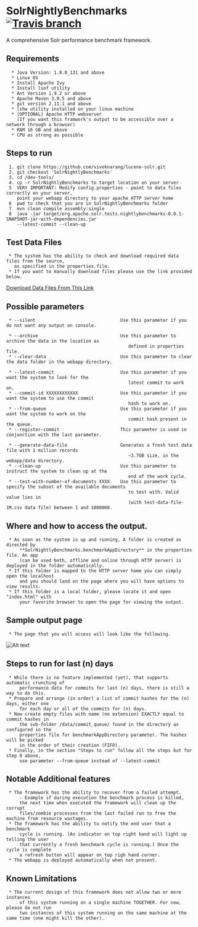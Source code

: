 # SolrNightlyBenchmarks  [![Travis branch](https://img.shields.io/travis/rust-lang/rust/master.svg)]()

A comprehensive Solr performance benchmark framework.

## Requirements

      * Java Version: 1.8.0_131 and above
      * Linux OS
      * Install Apache Ivy
      * Install lsof utility
      * Ant Version 1.9.2 or above
      * Apache Maven 3.0.5 and above
      * git version 2.11.1 and above
      * lshw utility installed on your linux machine
      * [OPTIONAL] Apache HTTP webserver 
        (If you want this framwork's output to be accessible over a network through a browser)
      * RAM 16 GB and above
      * CPU as strong as possible

## Steps to run

     1. git clone https://github.com/viveknarang/lucene-solr.git
     2. git checkout 'SolrNightlyBenchmarks'
     3. cd /dev-tools/
     4. cp -r SolrNightlyBenchmarks to target location on your server
     5  VERY IMPORTANT: Modify config.properties - point to data files correctly on your server, 
        point your webapp directory to your apache HTTP server home
     6  pwd to check that you are in SolrNightlyBenchmarks folder
     7  mvn clean compile assembly:single
     8  java -jar target/org.apache.solr.tests.nightlybenchmarks-0.0.1-SNAPSHOT-jar-with-dependencies.jar 
        --latest-commit --clean-up 
     
## Test Data Files

     * The system has the ability to check and download required data files from the source, 
       as specified in the properties file.
     * If you want to manually download files please use the link provided below. 
     
[Download Data Files From This Link](http://212.47.227.9/data/) 

## Possible parameters

     * --silent                                Use this parameter if you do not want any output on console.
     
     * --archive                               Use this parameter to archive the data in the location as 
                                                  defined in properties file.
     * --clear-data                            Use this parameter to clear the data folder in the webapp directory.
     
     * --latest-commit                         Use this parameter if you want the system to look for the 
                                                  latest commit to work on.
     * --commit-id XXXXXXXXXXXX                Use this parameter if you want the system to use the commit 
                                                  hash to work on.
     * --from-queue                            Use this parameter if you want the system to work on the 
                                                  commit hash present in the queue.
     * --register-commit                       This parameter is used in conjunction with the last parameter. 
     
     * --generate-data-file                    Generates a fresh test data file with 1 million records 
                                                  ~3.7GB size, in the webapp/data directory.     
     * --clean-up                              Use this parameter to instruct the system to clean up at the 
                                                  end of the work cycle.
     * --test-with-number-of-documents XXXX    Use this parameter to specify the subset of the available documents 
                                                  to test with. Valid value lies in 
                                                  (with test-data-file-1M.csv data file) between 1 and 1000000.
     
## Where and how to access the output.

     * As soon as the system is up and running, A folder is created as directed by 
         **SolrNightlyBenchmarks.benchmarkAppDirectory** in the properties file. An app 
         (can be used both, offline and online through HTTP server) is deployed in the folder automatically. 
     * If this folder is mapped to the HTTP server home you can simply open the localhost
         and you should land on the page where you will have options to view results.
     * If this folder is a local folder, please locate it and open "index.html" with 
         your favorite browser to open the page for viewing the output. 

## Sample output page
     * The page that you will access will look like the following. 

![Alt text](http://www.viveknarang.com/gsoc/snb_screenshot5.PNG)

## Steps to run for last (n) days
     
     * While there is no feature implemented (yet), that supports automatic crunching of 
         performance data for commits for last (n) days, there is still a way to do this.
     * Prepare and arrange (in order) a list of commit hashes for the (n) days, either one 
         for each day or all of the commits for (n) days.
     * Now create empty files with name (no extension) EXACTLY equal to commit hashes in 
         the sub-folder /data/commit_queue/ found in the directory as configured in the
         properties file for benchmarkAppDirectory parameter. The hashes will be picked 
         in the order of their creation (FIFO).
     * Finally, in the section "Steps to run" follow all the steps but for step 8 above, 
         use parameter --from-queue instead of --latest-commit

## Notable Additional features

     * The framework has the ability to recover from a failed attempt.
         - Example if during execution the benchmark process is killed, 
         the next time when executed the framework will clean up the corrupt 
         files/zombie processes from the last failed run to free the machine from resource wastages.
     * The framework has the ability to notify the end user that a benchmark 
         cycle is running. (An indicator on top right hand will light up telling the user 
         that currently a fresh benchmark cycle is running.) Once the cycle is complete 
         a refresh button will appear on top righ hand corner. 
     * The webapp is deployed automatically when not present.  

## Known Limitations

     * The current design of this framework does not allow two or more instances 
         of this system running on a single machine TOGETHER. For now, please do not run 
         two instances of this system running on the same machine at the same time (one might kill the other).    
     
     

     
      
